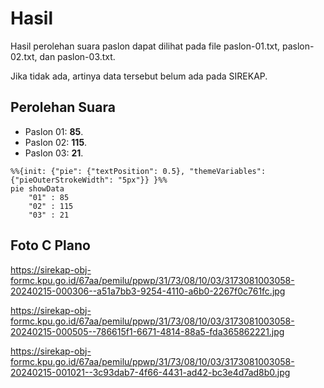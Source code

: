 # Hasil

Hasil perolehan suara paslon dapat dilihat pada file paslon-01.txt, paslon-02.txt, dan paslon-03.txt.

Jika tidak ada, artinya data tersebut belum ada pada SIREKAP.

## Perolehan Suara

 * Paslon 01: **85**.
 * Paslon 02: **115**.
 * Paslon 03: **21**.

```mermaid
%%{init: {"pie": {"textPosition": 0.5}, "themeVariables": {"pieOuterStrokeWidth": "5px"}} }%%
pie showData
    "01" : 85
    "02" : 115
    "03" : 21
```
## Foto C Plano

https://sirekap-obj-formc.kpu.go.id/67aa/pemilu/ppwp/31/73/08/10/03/3173081003058-20240215-000306--a51a7bb3-9254-4110-a6b0-2267f0c761fc.jpg

https://sirekap-obj-formc.kpu.go.id/67aa/pemilu/ppwp/31/73/08/10/03/3173081003058-20240215-000505--786615f1-6671-4814-88a5-fda365862221.jpg

https://sirekap-obj-formc.kpu.go.id/67aa/pemilu/ppwp/31/73/08/10/03/3173081003058-20240215-001021--3c93dab7-4f66-4431-ad42-bc3e4d7ad8b0.jpg
